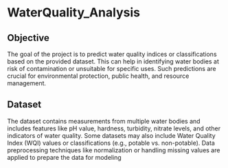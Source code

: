 # WaterQuality_Analysis
## Objective 

The goal of the project is to predict water quality indices or classifications based on the provided dataset. This can help in identifying water bodies at risk of contamination or unsuitable for specific uses. Such predictions are crucial for environmental protection, public health, and resource management.

## Dataset

The dataset contains measurements from multiple water bodies and includes features like pH value, hardness, turbidity, nitrate levels, and other indicators of water quality. Some datasets may also include Water Quality Index (WQI) values or classifications (e.g., potable vs. non-potable). Data preprocessing techniques like normalization or handling missing values are applied to prepare the data for modeling
